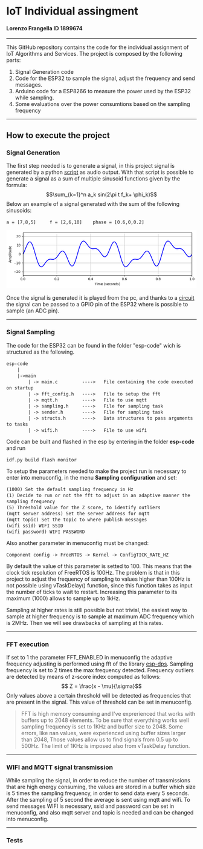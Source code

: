 # IoT Individual assingment
#### Lorenzo Frangella ID 1899674
---
This GitHub repository contains the code for the individual assignment of IoT Algorithms and Services.
The project is composed by the following parts:

1. Signal Generation code
2. Code for the ESP32 to sample the signal, adjust the frequency and send messages.
3. Arduino code for a ESP8266 to measure the power used by the ESP32 while sampling.
4. Some evaluations over the power consumtions based on the sampling frequency

---

## How to execute the project

### Signal Generation

The first step needed is to generate a signal, in this project signal is generated by a python [script](https://github.com/LorenzoFrangella/Individual-assignment-1899674-iot/blob/main/signal_generation.ipynb) as audio output.
With that script is possible to generate a signal as a sum of multiple sinusoid functions given by the formula:
$$\sum_{k=1}^n a_k sin(2\pi t f_k+ \phi_k)$$
Below an example of a signal generated with the sum of the following sinusoids:

    a = [7,8,5]     f = [2,6,10]    phase = [0.6,0,0.2]


<p align="center">
  <img src="img/plots/signal_plot.png" />
</p>


Once the signal is generated it is played from the pc, and thanks to a [circuit](https://forum.arduino.cc/t/how-to-read-data-from-audio-jack/458301/3) the signal can be passed to a GPIO pin
of the ESP32 where is possible to sample (an ADC pin). 

---

### Signal Sampling
The code for the ESP32 can be found in the folder "esp-code" wich is structured as the following.

    esp-code
        |
        |->main
            | -> main.c         ---->   File containing the code executed on startup 
            | -> fft_config.h   ---->   File to setup the fft
            | -> mqtt.h         ---->   File to use mqtt
            | -> sampling.h     ---->   File for sampling task
            | -> sender.h       ---->   File for sampling task
            | -> structs.h      ---->   Data structures to pass arguments to tasks
            | -> wifi.h         ---->   File to use wifi

Code can be built and flashed in the esp by entering in the folder **esp-code** and run

    idf.py build flash monitor

To setup the parameters needed to make the project run is necessary to enter into menuconfig, 
in the menu **Sampling configuration** and set:
    
    (1000) Set the default sampling frequency in Hz                                                     
    (1) Decide to run or not the fft to adjust in an adaptive manner the sampling frequency             
    (5) Threshold value for the Z score, to identify outliers                                           
    (mqtt server address) Set the server address for mqtt                                               
    (mqtt topic) Set the topic to where publish messages                                                
    (wifi ssid) WIFI SSID                                                                               
    (wifi password) WIFI PASSWORD

Also another parameter in menuconfig must be changed:

    Component config -> FreeRTOS -> Kernel -> ConfigTICK_RATE_HZ

By default the value of this parameter is setted to 100. This means that the clock tick resolution of
FreeRTOS is 100Hz. The problem is that in this project to adjust the frequency of sampling to values 
higher than 100Hz is not possible using vTaskDelay() function, since this function takes as input the 
number of ticks to wait to restart. Increasing this parameter to its maximum (1000) allows to sample
up to 1kHz.

Sampling at higher rates is still possible but not trivial, the easiest way to sample at higher frequency
is to sample at maximum ADC frequency which is 2MHz. Then we will see drawbacks of sampling at this rates.

---

### FFT execution

If set to 1 the parameter FFT_ENABLED in menuconfig the adaptive frequency adjusting is performed using 
fft of the library [esp-dps](https://github.com/espressif/esp-dsp/tree/master). Sampling frequency is set 
to 2 times the max frequency detected. Frequency outliers are detected by means of z-score index computed as
follows:
$$ Z = \frac{x - \mu}{\sigma}$$
Only values above a certain threshold will be detected as frequencies that are present in the signal.
This value of threshold can be set in menuconfig.

> FFT is high memory consuming and I've exprerienced that works with buffers up to 2048 elements.
> To be sure that everything works well sampling frequency is set to 1KHz and buffer size to 2048.
> Some errors, like nan values, were experienced using buffer sizes larger than 2048, Those values allow us to 
> find signals from 0.5 up to 500Hz. The limit of 1KHz is imposed also from vTaskDelay function.

---

### WIFI and MQTT signal transmission 

While sampling the signal, in order to reduce the number of transmissions that are high energy consuming, the values are stored
in a buffer which size is 5 times the sampling frequency, in order to send data every 5 seconds. After the sampling of 5 second 
the average is sent using mqtt and wifi.
To send messages WIFI is necessary, ssid and password can be set in menuconfig, and also mqtt server and topic is needed and 
can be changed into menuconfig.


---
### Tests
